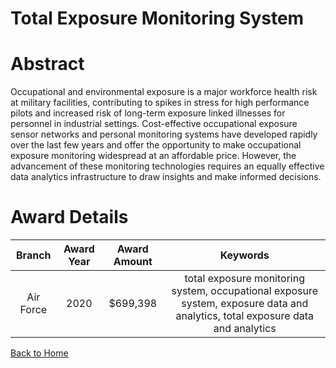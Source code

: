 
Total Exposure Monitoring System
================================

# Abstract


Occupational and environmental exposure is a major workforce health risk at military facilities, contributing to spikes in stress for high performance pilots and increased risk of long-term exposure linked illnesses for personnel in industrial settings. Cost-effective occupational exposure sensor networks and personal monitoring systems have developed rapidly over the last few years and offer the opportunity to make occupational exposure monitoring widespread at an affordable price. However, the advancement of these monitoring technologies requires an equally effective data analytics infrastructure to draw insights and make informed decisions.  

# Award Details

|Branch|Award Year|Award Amount|Keywords|
| :---: | :---: | :---: | :---: |
|Air Force|2020|$699,398|total exposure monitoring system, occupational exposure system, exposure data and analytics, total exposure data and analytics|
  
  


[Back to Home](https://github.com/chrischow/dod_sbir_awards/Reports/DJ/#1764)